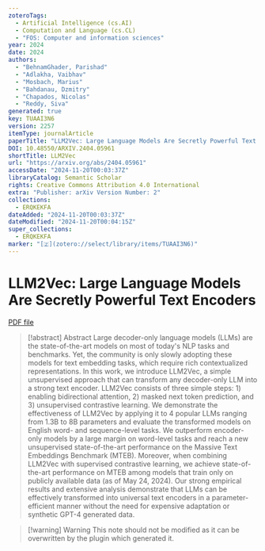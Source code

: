 ```yaml
---
zoteroTags:
  - Artificial Intelligence (cs.AI)
  - Computation and Language (cs.CL)
  - "FOS: Computer and information sciences"
year: 2024
date: 2024
authors:
  - "BehnamGhader, Parishad"
  - "Adlakha, Vaibhav"
  - "Mosbach, Marius"
  - "Bahdanau, Dzmitry"
  - "Chapados, Nicolas"
  - "Reddy, Siva"
generated: true
key: TUAAI3N6
version: 2257
itemType: journalArticle
paperTitle: "LLM2Vec: Large Language Models Are Secretly Powerful Text Encoders"
DOI: 10.48550/ARXIV.2404.05961
shortTitle: LLM2Vec
url: "https://arxiv.org/abs/2404.05961"
accessDate: "2024-11-20T00:03:37Z"
libraryCatalog: Semantic Scholar
rights: Creative Commons Attribution 4.0 International
extra: "Publisher: arXiv Version Number: 2"
collections:
  - ERQKEKFA
dateAdded: "2024-11-20T00:03:37Z"
dateModified: "2024-11-20T00:04:15Z"
super_collections:
  - ERQKEKFA
marker: "[🇿](zotero://select/library/items/TUAAI3N6)"
---
```


# LLM2Vec: Large Language Models Are Secretly Powerful Text Encoders

[PDF file](/Papers/PDFs/BehnamGhader%20et%20al.%202024undefined%20-%20LLM2Vec%20Large%20Language%20Models%20Are%20Secretly%20Powerful%20Text%20Encoders.pdf)

> [!abstract] Abstract
> Large decoder-only language models (LLMs) are the state-of-the-art models on most of today's NLP tasks and benchmarks. Yet, the community is only slowly adopting these models for text embedding tasks, which require rich contextualized representations. In this work, we introduce LLM2Vec, a simple unsupervised approach that can transform any decoder-only LLM into a strong text encoder. LLM2Vec consists of three simple steps: 1) enabling bidirectional attention, 2) masked next token prediction, and 3) unsupervised contrastive learning. We demonstrate the effectiveness of LLM2Vec by applying it to 4 popular LLMs ranging from 1.3B to 8B parameters and evaluate the transformed models on English word- and sequence-level tasks. We outperform encoder-only models by a large margin on word-level tasks and reach a new unsupervised state-of-the-art performance on the Massive Text Embeddings Benchmark (MTEB). Moreover, when combining LLM2Vec with supervised contrastive learning, we achieve state-of-the-art performance on MTEB among models that train only on publicly available data (as of May 24, 2024). Our strong empirical results and extensive analysis demonstrate that LLMs can be effectively transformed into universal text encoders in a parameter-efficient manner without the need for expensive adaptation or synthetic GPT-4 generated data.

>[!warning] Warning
> This note should not be modified as it can be overwritten by the plugin which generated it.

